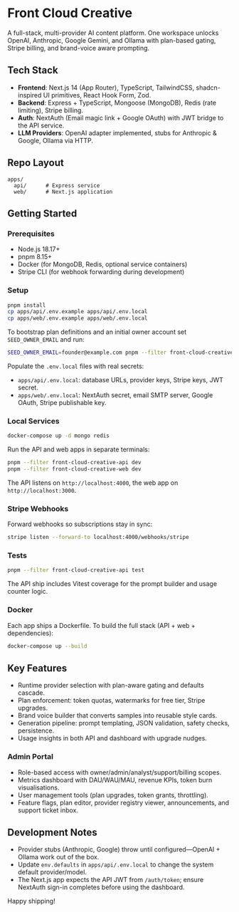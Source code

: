 # Front Cloud Creative

A full-stack, multi-provider AI content platform. One workspace unlocks OpenAI, Anthropic, Google Gemini, and Ollama with plan-based gating, Stripe billing, and brand-voice aware prompting.

## Tech Stack

- **Frontend**: Next.js 14 (App Router), TypeScript, TailwindCSS, shadcn-inspired UI primitives, React Hook Form, Zod.
- **Backend**: Express + TypeScript, Mongoose (MongoDB), Redis (rate limiting), Stripe billing.
- **Auth**: NextAuth (Email magic link + Google OAuth) with JWT bridge to the API service.
- **LLM Providers**: OpenAI adapter implemented, stubs for Anthropic & Google, Ollama via HTTP.

## Repo Layout

```
apps/
  api/      # Express service
  web/      # Next.js application
```

## Getting Started

### Prerequisites

- Node.js 18.17+
- pnpm 8.15+
- Docker (for MongoDB, Redis, optional service containers)
- Stripe CLI (for webhook forwarding during development)

### Setup

```bash
pnpm install
cp apps/api/.env.example apps/api/.env.local
cp apps/web/.env.example apps/web/.env.local
```


To bootstrap plan definitions and an initial owner account set `SEED_OWNER_EMAIL` and run:

```bash
SEED_OWNER_EMAIL=founder@example.com pnpm --filter front-cloud-creative-api seed
```

Populate the `.env.local` files with real secrets:

- `apps/api/.env.local`: database URLs, provider keys, Stripe keys, JWT secret.
- `apps/web/.env.local`: NextAuth secret, email SMTP server, Google OAuth, Stripe publishable key.

### Local Services

```bash
docker-compose up -d mongo redis
```

Run the API and web apps in separate terminals:

```bash
pnpm --filter front-cloud-creative-api dev
pnpm --filter front-cloud-creative-web dev
```

The API listens on `http://localhost:4000`, the web app on `http://localhost:3000`.

### Stripe Webhooks

Forward webhooks so subscriptions stay in sync:

```bash
stripe listen --forward-to localhost:4000/webhooks/stripe
```

### Tests

```bash
pnpm --filter front-cloud-creative-api test
```

The API ship includes Vitest coverage for the prompt builder and usage counter logic.

### Docker

Each app ships a Dockerfile. To build the full stack (API + web + dependencies):

```bash
docker-compose up --build
```

## Key Features

- Runtime provider selection with plan-aware gating and defaults cascade.
- Plan enforcement: token quotas, watermarks for free tier, Stripe upgrades.
- Brand voice builder that converts samples into reusable style cards.
- Generation pipeline: prompt templating, JSON validation, safety checks, persistence.
- Usage insights in both API and dashboard with upgrade nudges.


### Admin Portal

- Role-based access with owner/admin/analyst/support/billing scopes.
- Metrics dashboard with DAU/WAU/MAU, revenue KPIs, token burn visualisations.
- User management tools (plan upgrades, token grants, throttling).
- Feature flags, plan editor, provider registry viewer, announcements, and support ticket inbox.

## Development Notes

- Provider stubs (Anthropic, Google) throw until configured—OpenAI + Ollama work out of the box.
- Update `env.defaults` in `apps/api/.env.local` to change the system default provider/model.
- The Next.js app expects the API JWT from `/auth/token`; ensure NextAuth sign-in completes before using the dashboard.

Happy shipping!
